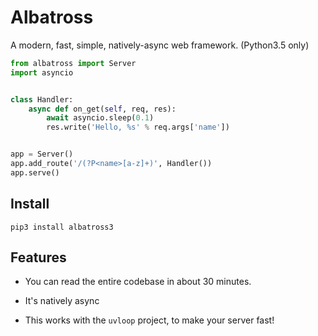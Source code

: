 # Albatross

A modern, fast, simple, natively-async web framework. (Python3.5 only)

```python
from albatross import Server
import asyncio


class Handler:
    async def on_get(self, req, res):
        await asyncio.sleep(0.1)
        res.write('Hello, %s' % req.args['name'])


app = Server()
app.add_route('/(?P<name>[a-z]+)', Handler())
app.serve()
```

## Install

    pip3 install albatross3

## Features

- You can read the entire codebase in about 30 minutes.

- It's natively async

- This works with the `uvloop` project, to make your server fast!
